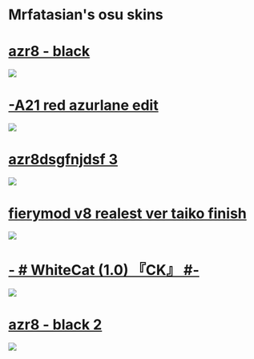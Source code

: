 # Mrfatasian's osu skins

# [azr8 - black](https://www.mediafire.com/file/jn39z2je7erpody/azr8_-_black.osk/file) 
![](https://camo.githubusercontent.com/ad5ca5ad3d2d41dd2a0d750c2d2e9abe7ef47beb4e052a80fc0e141036e9ce17/68747470733a2f2f696d6775722e636f6d2f4251536c616b532e706e67)

# [-A21 red azurlane edit](https://www.mediafire.com/file/19cmk9ejztkcyw5/-A21_red_azurlane_edit.osk/file) 
![](https://media.discordapp.net/attachments/448282855286636555/864680061533814854/screenshot229.jpg?width=1202&height=676)

# [azr8dsgfnjdsf 3](https://www.mediafire.com/file/e911hmojfemn8uy/azr8dsgfnjdsf_3.osk/file) 
![](https://camo.githubusercontent.com/1c9baf9d32c346d25d3a0777b2b71e71b98c32839db9ce1b89de13819e751f8a/68747470733a2f2f696d6775722e636f6d2f714f5542564f442e706e67)

# [fierymod v8 realest ver taiko finish](https://www.dropbox.com/s/ciip9na28u8dgp8/fierymod%20v8%20realest%20ver%20taiko%20finish.osk?dl=0) 
![](https://camo.githubusercontent.com/760ac4e1f255b2b1f63576dc5a60d240c8f0af700cb19505931892fd78f427b3/68747470733a2f2f692e696d6775722e636f6d2f66596d7a314a312e706e67)

# [- # WhiteCat (1.0) 『CK』 #-](https://www.mediafire.com/file/6250ar1z1jq0aes/-_%2523_WhiteCat_%25281.0%2529_%25E3%2580%258ECK%25E3%2580%258F_%2523-.osk/file) 
![](https://cdn.discordapp.com/attachments/448282855286636555/864681495175102464/1573897221_3.png)

# [azr8 - black 2](https://www.mediafire.com/file/hcmj1zmflctryv7/azr8_-_black_2.osk/file)
![](https://imgur.com/fYSW7eP.png)
